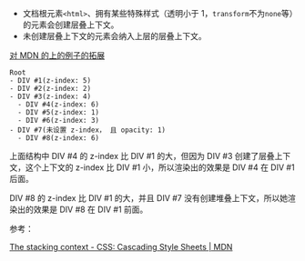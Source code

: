 -   文档根元素`<html>`、拥有某些特殊样式（透明小于 1，`transform`不为`none`等）的元素会创建层叠上下文。
-   未创建层叠上下文的元素会纳入上层的层叠上下文。

[对 MDN 的上的例子的拓展](https://codepen.io/1010543618/pen/oVaOxP?&editable=true)

```text
Root
- DIV #1(z-index: 5)
- DIV #2(z-index: 2)
- DIV #3(z-index: 4)
  - DIV #4(z-index: 6)
  - DIV #5(z-index: 1)
  - DIV #6(z-index: 3)
- DIV #7(未设置 z-index， 且 opacity: 1)
  - DIV #8(z-index: 6)
```

上面结构中 DIV #4 的 z-index 比 DIV #1 的大，但因为 DIV #3 创建了层叠上下文，这个上下文的 z-index 比 DIV #1 小，所以渲染出的效果是 DIV #4 在 DIV #1 后面。

DIV #8 的 z-index 比 DIV #1 的大，并且 DIV #7 没有创建堆叠上下文，所以她渲染出的效果是 DIV #8 在 DIV #1 前面。

参考：

[The stacking context - CSS: Cascading Style Sheets | MDN](https://developer.mozilla.org/en-US/docs/Web/CSS/CSS_Positioning/Understanding_z_index/The_stacking_context)
